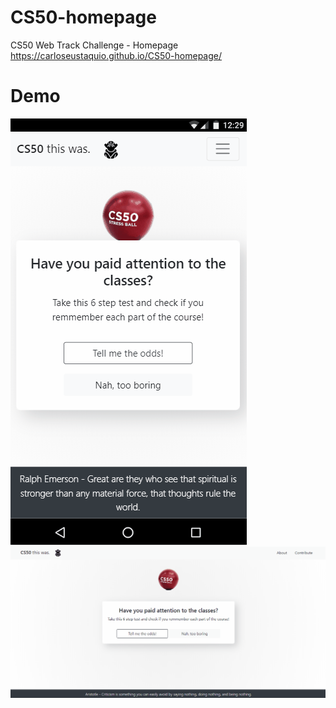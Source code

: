 # CS50-homepage
CS50 Web Track Challenge - Homepage
https://carloseustaquio.github.io/CS50-homepage/

# Demo
![Demo](./demo/homepage_demo_mobile.gif)
![Demo](./demo/homepage_demo_desktop.gif)
